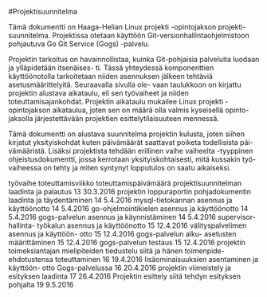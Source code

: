 #Projektisuunnitelma

Tämä dokumentti on Haaga-Helian Linux projekti -opintojakson projekti-
suunnitelma. Projektissa otetaan käyttöön Git-versionhallintaohjelmistoon 
pohjautuva Go Git Service (Gogs) -palvelu. 

Projektin tarkoitus on havainnollistaa, kuinka Git-pohjaisia palveluita luodaan ja ylläpidetään itsenäises-
ti. Tässä yhteydessä komponenttien käyttöönotolla tarkoitetaan niiden 
asennuksen jälkeen tehtäviä asetusmäärittelyitä. Seuraavalla sivulla ole-
vaan taulukkoon on kirjattu projektin alustava aikataulu, eli sen työvaiheet 
ja niiden toteuttamisajankohdat. Projektin aikataulu mukailee Linux projekti 
-opintojakson aikataulua, joten sen on määrä olla valmis kyseisellä opinto-
jaksolla järjestettävään projektien esittelytilaisuuteen mennessä.

Tämä dokumentti on alustava suunnitelma projektin kulusta, joten siihen 
kirjatut yksityiskohdat kuten päivämäärät saattavat poiketa todellisista päi-
vämääristä. Lisäksi projektista tehdään erillinen vaihe vaiheelta -tyyppinen 
ohjeistusdokumentti, jossa kerrotaan yksityiskohtaisesti, mitä kussakin työ-
vaiheessa on tehty ja miten syntynyt lopputulos on saatu aikaiseksi.






































	
työvaihe
toteuttamisviikko
toteuttamispäivämäärä
projektisuunnitelman
laadinta ja palautus
13
30.3.2016
projektin loppuraportin
pohjadokumentin
laadinta ja täydentäminen
14
5.4.2016
mysql-tietokannan
asennus ja käyttöönotto
14
5.4.2016
go-ohjelmointikielen asennus ja 
käyttöönotto
14
5.4.2016
gogs-palvelun asennus ja
käynnistäminen
14
5.4.2016
supervisor-hallinta-
työkalun asennus ja
käyttöönotto
15
12.4.2016
välityspalvelimen
asennus ja käyttöön-
otto
15
12.4.2016
gogs-palvelun alku-
asetusten määrittäminen
15
12.4.2016
gogs-palvelun testaus
15
12.4.2016
projektin toimeksiantajan
mielipiteiden tiedustelu
siitä ja hänen toimenpide-
ehdotustensa
toteuttaminen
16
19.4.2016
lisäominaisuuksien
asentaminen ja käyttöön-
otto Gogs-palvelussa
16
20.4.2016
projektin viimeistely ja
esityksen laadinta
17
26.4.2016
Projektin esittely
siitä tehdyn esityksen
pohjalta
19
9.5.2016







